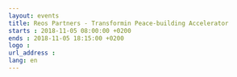 ```yaml
---
layout: events
title: Reos Partners - Transformin Peace-building Accelerator
starts : 2018-11-05 08:00:00 +0200
ends : 2018-11-05 18:15:00 +0200
logo :
url_address :
lang: en
---
```

